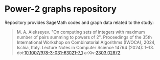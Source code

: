# Power-2 graphs repository

Repository provides SageMath codes and graph data related to the study:

> M. A. Alekseyev. "On computing sets of integers with maximum number of pairs summing to powers of 2".
Proceedings of the 35th International Workshop on Combinatorial Algorithms (IWOCA), 2024, Ischia, Italy.
Lecture Notes in Computer Science 14764 (2024): 1–13. doi:[10.1007/978-3-031-63021-7_1](https://doi.org/10.1007/978-3-031-63021-7_1) arXiv:[2303.02872](https://arxiv.org/abs/2303.02872)

